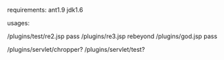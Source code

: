 requirements:
ant1.9
jdk1.6


usages:

/plugins/test/re2.jsp pass
/plugins/re3.jsp rebeyond
/plugins/god.jsp pass

/plugins/servlet/chropper?
/plugins/servlet/test?
